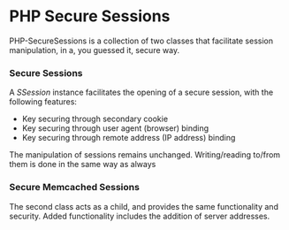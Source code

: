 PHP Secure Sessions
===

PHP-SecureSessions is a collection of two classes that facilitate session
manipulation, in a, you guessed it, secure way.

### Secure Sessions
A *SSession* instance facilitates the opening of a secure session, with the
following features:

 - Key securing through secondary cookie
 - Key securing through user agent (browser) binding
 - Key securing through remote address (IP address) binding

The manipulation of sessions remains unchanged. Writing/reading to/from them is
done in the same way as always

### Secure Memcached Sessions
The second class acts as a child, and provides the same functionality and
security. Added functionality includes the addition of <memcached> server
addresses.
